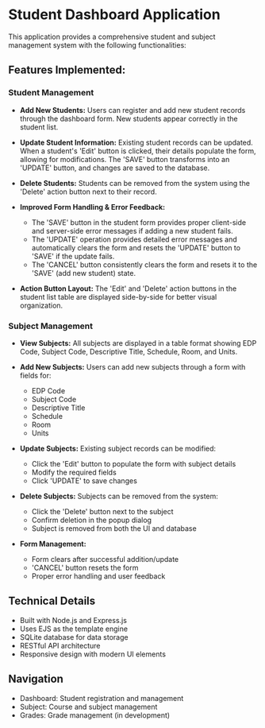 # Student Dashboard Application

This application provides a comprehensive student and subject management system with the following functionalities:

## Features Implemented:

### Student Management
* **Add New Students:** Users can register and add new student records through the dashboard form. New students appear correctly in the student list.

* **Update Student Information:** Existing student records can be updated. When a student's 'Edit' button is clicked, their details populate the form, allowing for modifications. The 'SAVE' button transforms into an 'UPDATE' button, and changes are saved to the database.

* **Delete Students:** Students can be removed from the system using the 'Delete' action button next to their record.

* **Improved Form Handling & Error Feedback:**
    * The 'SAVE' button in the student form provides proper client-side and server-side error messages if adding a new student fails.
    * The 'UPDATE' operation provides detailed error messages and automatically clears the form and resets the 'UPDATE' button to 'SAVE' if the update fails.
    * The 'CANCEL' button consistently clears the form and resets it to the 'SAVE' (add new student) state.

* **Action Button Layout:** The 'Edit' and 'Delete' action buttons in the student list table are displayed side-by-side for better visual organization.

### Subject Management
* **View Subjects:** All subjects are displayed in a table format showing EDP Code, Subject Code, Descriptive Title, Schedule, Room, and Units.

* **Add New Subjects:** Users can add new subjects through a form with fields for:
    * EDP Code
    * Subject Code
    * Descriptive Title
    * Schedule
    * Room
    * Units

* **Update Subjects:** Existing subject records can be modified:
    * Click the 'Edit' button to populate the form with subject details
    * Modify the required fields
    * Click 'UPDATE' to save changes

* **Delete Subjects:** Subjects can be removed from the system:
    * Click the 'Delete' button next to the subject
    * Confirm deletion in the popup dialog
    * Subject is removed from both the UI and database

* **Form Management:**
    * Form clears after successful addition/update
    * 'CANCEL' button resets the form
    * Proper error handling and user feedback

## Technical Details
* Built with Node.js and Express.js
* Uses EJS as the template engine
* SQLite database for data storage
* RESTful API architecture
* Responsive design with modern UI elements

## Navigation
* Dashboard: Student registration and management
* Subject: Course and subject management
* Grades: Grade management (in development) 